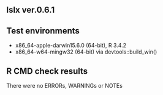 ## lslx ver.0.6.1

## Test environments
* x86_64-apple-darwin15.6.0 (64-bit), R 3.4.2
* x86_64-w64-mingw32 (64-bit) via devtools::build_win()

## R CMD check results
There were no ERRORs, WARNINGs or NOTEs

